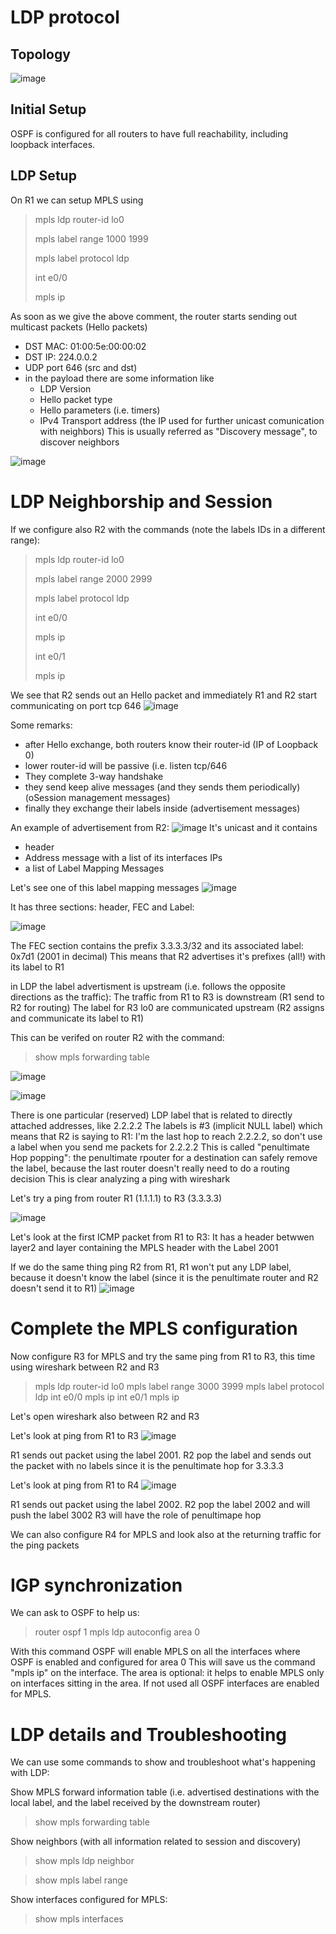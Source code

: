 # LDP protocol

## Topology
![image](https://user-images.githubusercontent.com/17289045/147063746-099854a6-0a24-4a4e-aa40-10572fe077b1.png)

## Initial Setup
OSPF is configured for all routers to have full reachability, including loopback interfaces.

## LDP Setup
On R1 we can setup MPLS using 

> mpls ldp router-id lo0
> 
> mpls label range 1000 1999
> 
> mpls label protocol ldp
> 
> int e0/0
> 
> mpls ip

As soon as we give the above comment, the router starts sending out multicast packets (Hello packets)
- DST MAC: 01:00:5e:00:00:02
- DST IP: 224.0.0.2
- UDP port 646 (src and dst)
- in the payload there are some information like
  - LDP Version
  - Hello packet type
  - Hello parameters (i.e. timers)
  - IPv4 Transport address (the IP used for further unicast comunication with neighbors)
 This is usually referred as "Discovery message", to discover neighbors
 
![image](https://user-images.githubusercontent.com/17289045/147068650-20a24bdd-97b3-4e5d-bfd3-3f7fbbb02f23.png)

# LDP Neighborship and Session 
If we configure also R2 with the commands (note the labels IDs in a different range):

> mpls ldp router-id lo0
> 
> mpls label range 2000 2999
> 
> mpls label protocol ldp
> 
> int e0/0
> 
> mpls ip
> 
> int e0/1
> 
> mpls ip

We see that R2 sends out an Hello packet and immediately R1 and R2 start communicating on port tcp 646
![image](https://user-images.githubusercontent.com/17289045/147071449-e472db73-20e0-4f42-a36d-24bb52079cf1.png)

Some remarks:
- after Hello exchange, both routers know their router-id (IP of Loopback 0)
- lower router-id will be passive (i.e. listen tcp/646
- They complete 3-way handshake
- they send keep alive messages (and they sends them periodically) (oSession management messages)
- finally they exchange their labels inside (advertisement messages)

An example of advertisement from R2:
![image](https://user-images.githubusercontent.com/17289045/147072421-cd59e7b0-790f-41b3-870a-2ec563c1229f.png)
It's unicast and it contains 
- header
- Address message with a list of its interfaces IPs
- a list of Label Mapping Messages

Let's see one of this label mapping messages
![image](https://user-images.githubusercontent.com/17289045/147073007-98ef1ec8-672c-4260-a29c-6f1f8a920a56.png)

It has three sections: header, FEC and Label:

![image](https://user-images.githubusercontent.com/17289045/147073129-0c02e26f-e35e-4e9e-9049-7ac3fddd6057.png)

The FEC section contains the prefix 3.3.3.3/32 and its associated label: 0x7d1 (2001 in decimal)
This means that R2 advertises it's prefixes (all!) with its label to R1

in LDP the label advertisment is upstream (i.e. follows the opposite directions as the traffic):
The traffic from R1 to R3 is downstream (R1 send to R2 for routing)
The label for R3 lo0 are communicated upstream (R2 assigns and communicate its label to R1)

This can be verifed on router R2 with the command:
> show mpls forwarding table

![image](https://user-images.githubusercontent.com/17289045/147073972-655468ed-0e12-4e26-8d1c-d524a8d6f17c.png)


![image](https://user-images.githubusercontent.com/17289045/147073933-a013b420-eaeb-43b0-8043-49080b3fadff.png)



There is one particular (reserved) LDP label that is related to directly attached addresses, like 2.2.2.2
The labels is #3 (implicit NULL label) which means that R2 is saying to R1: I'm the last hop to reach 2.2.2.2, so don't use a label when you send me packets for 2.2.2.2
This is called "penultimate Hop popping": the penultimate rpouter for a destination can safely remove the label, because the last router doesn't really need to do a routing decision
This is clear analyzing a ping with wireshark

Let's try a ping from router R1 (1.1.1.1) to R3 (3.3.3.3)

![image](https://user-images.githubusercontent.com/17289045/147074510-206003e9-d80c-4734-8e06-8428247fae33.png)

Let's look at the first ICMP packet from R1 to R3:
It has a header betwwen layer2 and layer containing the MPLS header with the Label 2001

If we do the same thing ping R2 from R1, R1 won't put any LDP label, because it doesn't know the label (since it is the penultimate router and R2 doesn't send it to R1)
![image](https://user-images.githubusercontent.com/17289045/147075693-6cd32636-6950-42c7-8093-9a520a9c428f.png)

# Complete the MPLS configuration

Now configure R3 for MPLS and try the same ping from R1 to R3, this time using wireshark between R2 and R3

> mpls ldp router-id lo0
> mpls label range 3000 3999
> mpls label protocol ldp
> int e0/0
> mpls ip
> int e0/1
> mpls ip

Let's open wireshark also between R2 and R3

Let's look at ping from R1 to R3
![image](https://user-images.githubusercontent.com/17289045/147076538-26f237c8-89ac-450b-94e2-597712aece36.png)

R1 sends out packet using the label 2001.
R2 pop the label and sends out the packet with no labels since it is the penultimate hop for 3.3.3.3

Let's look at ping from R1 to R4
![image](https://user-images.githubusercontent.com/17289045/147076706-d5a063f6-747b-42d5-b668-a872451ee483.png)

R1 sends out packet using the label 2002.
R2 pop the label 2002 and will push the label 3002 
R3 will have the role of penultimape hop

We can also configure R4 for MPLS and look also at the returning traffic for the ping packets

# IGP synchronization
We can ask to OSPF to help us:

> router ospf 1 
> mpls ldp autoconfig area 0

With this command OSPF will enable MPLS on all the interfaces where OSPF is enabled and configured for area 0
This will save us the command "mpls ip" on the interface.
The area is optional: it helps to enable MPLS only on interfaces sitting in the area. If not used all OSPF interfaces are enabled for MPLS.


# LDP details and Troubleshooting
We can use some commands to show and troubleshoot what's happening with LDP:

Show MPLS forward information table (i.e. advertised destinations with the local label, and the label received by the downstream router)
> show mpls forwarding table

Show neighbors (with all information related to session and discovery)
> show mpls ldp neighbor 


> show mpls label range


Show interfaces configured for MPLS:
> show mpls interfaces

